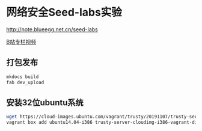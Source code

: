 # 网络安全Seed-labs实验

http://note.blueegg.net.cn/seed-labs  

[B站专栏视频](https://space.bilibili.com/622705305/channel/detail?cid=174341)

## 打包发布

```bash
mkdocs build
fab dev_upload
```

## 安装32位ubuntu系统

```bash
wget https://cloud-images.ubuntu.com/vagrant/trusty/20191107/trusty-server-cloudimg-i386-vagrant-disk1.box
vagrant box add ubuntu14.04-i386 trusty-server-cloudimg-i386-vagrant-disk1.box
```

